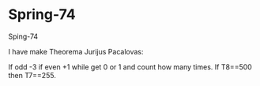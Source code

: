 # Spring-74
Sping-74

I have make Theorema Jurijus Pacalovas:

If odd -3 if even +1 while get 0 or 1 and count how many times. If T8==500 then T7==255.
